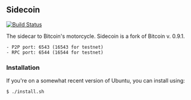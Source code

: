 ## Sidecoin

[![Build Status](https://magnum.travis-ci.com/tensorjack/sidecoin.svg?token=h8bLmAx2yUKkxWUpSTT9)](https://magnum.travis-ci.com/tensorjack/sidecoin)

The sidecar to Bitcoin's motorcycle.  Sidecoin is a fork of Bitcoin v. 0.9.1.

    - P2P port: 6543 (16543 for testnet)
    - RPC port: 6544 (16544 for testnet)

### Installation

If you're on a somewhat recent version of Ubuntu, you can install using:

    $ ./install.sh

